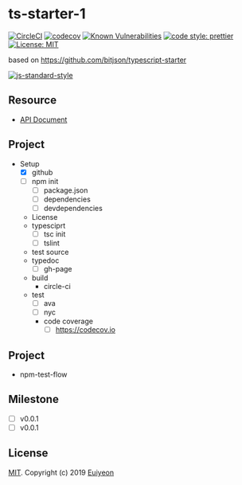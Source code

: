 # ts-starter-1

[![CircleCI](https://circleci.com/gh/Euiyeon/ts-starter-1.svg?style=svg)](https://circleci.com/gh/Euiyeon/ts-starter-1)
[![codecov](https://codecov.io/gh/Euiyeon/ts-starter-1/branch/master/graph/badge.svg)](https://codecov.io/gh/Euiyeon/ts-starter-1)
[![Known Vulnerabilities](https://snyk.io//test/github/Euiyeon/ts-starter-1/badge.svg?targetFile=package.json)](https://snyk.io//test/github/Euiyeon/ts-starter-1?targetFile=package.json)
[![code style: prettier](https://img.shields.io/badge/code_style-prettier-ff69b4.svg)](https://github.com/prettier/prettier)
[![License: MIT](https://img.shields.io/badge/License-MIT-yellow.svg)](https://opensource.org/licenses/MIT)

based on <https://github.com/bitjson/typescript-starter>

[![js-standard-style](https://cdn.rawgit.com/standard/standard/master/badge.svg)](http://standardjs.com)

## Resource

* [API Document](https://euiyeon.github.io/ts-starter-1/)

## Project

* Setup
  * [x] github
  * [ ] npm init
    * [ ] package.json
    * [ ] dependencies
    * [ ] devdependencies
  * License
  * typesciprt
    * [ ] tsc init
    * [ ] tslint
  * test source
  * typedoc
    * [ ] gh-page
  * build
    * circle-ci
  * test
    * [ ] ava
    * [ ] nyc
    * code coverage
      * [ ] <https://codecov.io>
      
## Project

* npm-test-flow

## Milestone

* [ ] v0.0.1
* [ ] v0.0.1

## License

[MIT](./LICENSE). Copyright (c) 2019 [Euiyeon](https://github.com/euiyeon)
